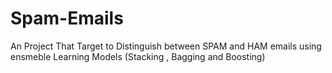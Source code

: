 # Spam-Emails

An Project That Target to Distinguish between SPAM and HAM emails using ensmeble Learning Models (Stacking , Bagging and Boosting)
